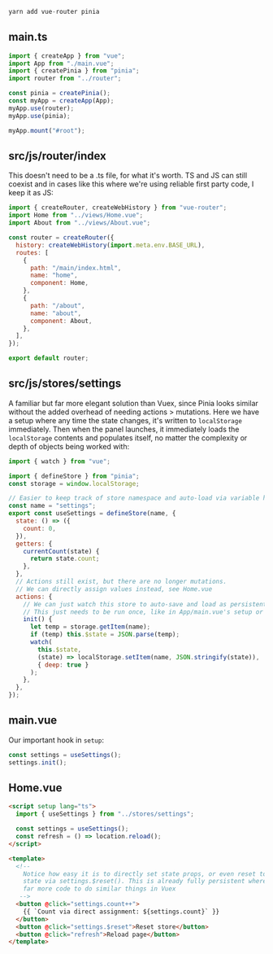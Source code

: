 ```js
yarn add vue-router pinia
```

## main.ts

```js
import { createApp } from "vue";
import App from "./main.vue";
import { createPinia } from "pinia";
import router from "../router";

const pinia = createPinia();
const myApp = createApp(App);
myApp.use(router);
myApp.use(pinia);

myApp.mount("#root");
```

## src/js/router/index

This doesn't need to be a .ts file, for what it's worth. TS and JS can still coexist and in cases like this where we're using reliable first party code, I keep it as JS:

```js
import { createRouter, createWebHistory } from "vue-router";
import Home from "../views/Home.vue";
import About from "../views/About.vue";

const router = createRouter({
  history: createWebHistory(import.meta.env.BASE_URL),
  routes: [
    {
      path: "/main/index.html",
      name: "home",
      component: Home,
    },
    {
      path: "/about",
      name: "about",
      component: About,
    },
  ],
});

export default router;
```

## src/js/stores/settings

A familiar but far more elegant solution than Vuex, since Pinia looks similar without the added overhead of needing actions > mutations. Here we have a setup where any time the state changes, it's written to `localStorage` immediately. Then when the panel launches, it immediately loads the `localStorage` contents and populates itself, no matter the complexity or depth of objects being worked with:

```js
import { watch } from "vue";

import { defineStore } from "pinia";
const storage = window.localStorage;

// Easier to keep track of store namespace and auto-load via variable here:
const name = "settings";
export const useSettings = defineStore(name, {
  state: () => ({
    count: 0,
  }),
  getters: {
    currentCount(state) {
      return state.count;
    },
  },
  // Actions still exist, but there are no longer mutations.
  // We can directly assign values instead, see Home.vue
  actions: {
    // We can just watch this store to auto-save and load as persistent
    // This just needs to be run once, like in App/main.vue's setup or mounted lifecycle:
    init() {
      let temp = storage.getItem(name);
      if (temp) this.$state = JSON.parse(temp);
      watch(
        this.$state,
        (state) => localStorage.setItem(name, JSON.stringify(state)),
        { deep: true }
      );
    },
  },
});
```

## main.vue

Our important hook in `setup`:

```js
const settings = useSettings();
settings.init();
```

## Home.vue

```html
<script setup lang="ts">
  import { useSettings } from "../stores/settings";

  const settings = useSettings();
  const refresh = () => location.reload();
</script>

<template>
  <!-- 
    Notice how easy it is to directly set state props, or even reset to original
    state via settings.$reset(). This is already fully persistent whereas it'd take
    far more code to do similar things in Vuex
   -->
  <button @click="settings.count++">
    {{ `Count via direct assignment: ${settings.count}` }}
  </button>
  <button @click="settings.$reset">Reset store</button>
  <button @click="refresh">Reload page</button>
</template>
```
